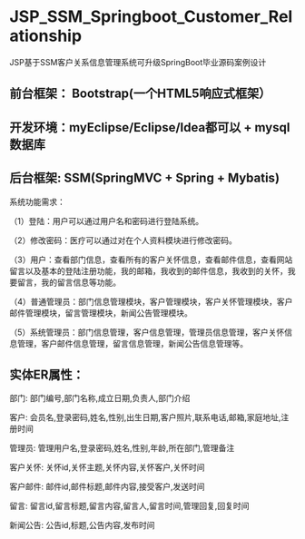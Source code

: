 # JSP_SSM_Springboot_Customer_Relationship
JSP基于SSM客户关系信息管理系统可升级SpringBoot毕业源码案例设计
## 前台框架： Bootstrap(一个HTML5响应式框架）
## 开发环境：myEclipse/Eclipse/Idea都可以 + mysql数据库
## 后台框架: SSM(SpringMVC + Spring + Mybatis)
系统功能需求：

（1）登陆：用户可以通过用户名和密码进行登陆系统。

（2）修改密码：医疗可以通过对在个人资料模块进行修改密码。

（3）用户：查看部门信息，查看所有的客户关怀信息，查看邮件信息，查看网站留言以及基本的登陆注册功能，我的邮箱，我收到的邮件信息，我收到的关怀，我要留言，我的留言信息等功能。

（4）普通管理员：部门信息管理模块，客户管理模块，客户关怀管理模块，客户邮件管理模块，留言管理模块，新闻公告管理模块。

（5）系统管理员：部门信息管理，客户信息管理，管理员信息管理，客户关怀信息管理，客户邮件信息管理，留言信息管理，新闻公告信息管理等。
## 实体ER属性：
部门: 部门编号,部门名称,成立日期,负责人,部门介绍

客户: 会员名,登录密码,姓名,性别,出生日期,客户照片,联系电话,邮箱,家庭地址,注册时间

管理员: 管理用户名,登录密码,姓名,性别,年龄,所在部门,管理备注

客户关怀: 关怀id,关怀主题,关怀内容,关怀客户,关怀时间

客户邮件: 邮件id,邮件标题,邮件内容,接受客户,发送时间

留言: 留言id,留言标题,留言内容,留言人,留言时间,管理回复,回复时间

新闻公告: 公告id,标题,公告内容,发布时间
